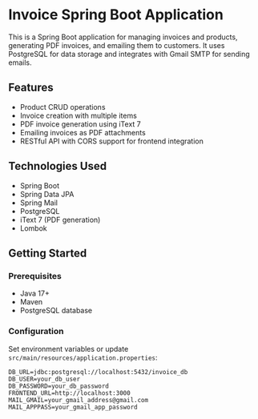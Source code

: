 # Invoice Spring Boot Application

This is a Spring Boot application for managing invoices and products, generating PDF invoices, and emailing them to customers. It uses PostgreSQL for data storage and integrates with Gmail SMTP for sending emails.

## Features

- Product CRUD operations
- Invoice creation with multiple items
- PDF invoice generation using iText 7
- Emailing invoices as PDF attachments
- RESTful API with CORS support for frontend integration

## Technologies Used

- Spring Boot
- Spring Data JPA
- Spring Mail
- PostgreSQL
- iText 7 (PDF generation)
- Lombok

## Getting Started

### Prerequisites

- Java 17+
- Maven
- PostgreSQL database

### Configuration

Set environment variables or update `src/main/resources/application.properties`:

```properties
DB_URL=jdbc:postgresql://localhost:5432/invoice_db
DB_USER=your_db_user
DB_PASSWORD=your_db_password
FRONTEND_URL=http://localhost:3000
MAIL_GMAIL=your_gmail_address@gmail.com
MAIL_APPPASS=your_gmail_app_password
